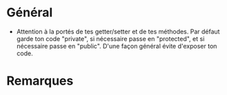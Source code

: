 # Général
- Attention  à la portés de tes getter/setter et de tes méthodes. Par défaut garde ton code "private", si nécessaire passe en "protected", et si nécessaire passe en "public". D'une façon général évite d'exposer ton code.

# Remarques
